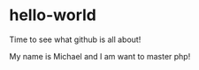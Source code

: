 # hello-world
Time to see what github is all about!

My name is Michael and I am want to master php!
